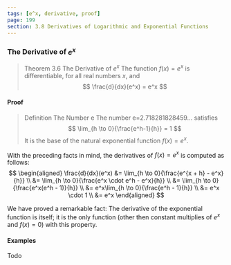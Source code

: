 ```yaml
---
tags: [e^x, derivative, proof]
page: 199
section: 3.8 Derivatives of Logarithmic and Exponential Functions
---
```


### The Derivative of $e^x$

>Theorem 3.6 The Derivative of $e^x$
The function $f(x) = e^x$ is differentiable, for all real numbers $x$, and
$$
\frac{d}{dx}(e^x) = e^x
$$

#### Proof
>Definition The Number e
The number e=2.718281828459... satisfies
$$
\lim_{h \to 0}{\frac{e^h-1}{h}} = 1
$$
It is the base of the natural exponential function $f(x) = e^x$.

With the preceding facts in mind, the derivatives of $f(x) = e^x$ is computed as follows:
$$
\begin{aligned}
\frac{d}{dx}(e^x) &= \lim_{h \to 0}{\frac{e^{x + h} - e^x}{h}} \\
&= \lim_{h \to 0}{\frac{e^x \cdot e^h - e^x}{h}} \\
&= \lim_{h \to 0}{\frac{e^x(e^h - 1)}{h}} \\
&= e^x\lim_{h \to 0}{\frac{e^h - 1}{h}} \\
&= e^x \cdot 1 \\
&= e^x
\end{aligned}
$$

We have proved a remarkable fact: The derivative of the exponential function is itself; it is the only function (other then constant multiplies of $e^x$ and $f(x) = 0$) with this property.

#### Examples
Todo

